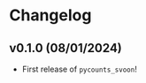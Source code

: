 # Changelog

<!--next-version-placeholder-->

## v0.1.0 (08/01/2024)

- First release of `pycounts_svoon`!